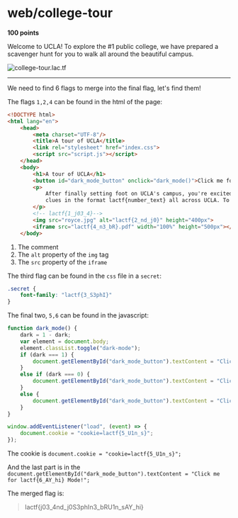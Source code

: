 # web/college-tour

**100 points**

Welcome to UCLA! To explore the #1 public college, we have prepared a scavenger hunt for you to walk all around the beautiful campus.

![college-tour.lac.tf](https://college-tour.lac.tf/)

___

We need to find 6 flags to merge into the final flag, let's find them!

The flags `1,2,4` can be found in the html of the page:

```html
<!DOCTYPE html>
<html lang="en">
    <head>
        <meta charset="UTF-8"/>
        <title>A tour of UCLA</title>
        <link rel="stylesheet" href="index.css">
        <script src="script.js"></script>
    </head>
    <body>
        <h1>A tour of UCLA</h1>
        <button id="dark_mode_button" onclick="dark_mode()">Click me for Light Mode!</button>
        <p>
            After finally setting foot on UCLA's campus, you're excited to explore it. However, the new student advisors have hidden <b>six</b>
            clues in the format lactf{number_text} all across UCLA. To complete the scavenger hunt, you must merge all the parts into one in order. For example, if you find the clues lactf{1_lOsT}, lactf{2__!N_b} (note the repeated underscore), and lactf{3_03LT3r}, the answer is lactf{lOsT_!N_b03LT3r}. Have fun exploring!
        </p>
        <!-- lactf{1_j03_4}-->
        <img src="royce.jpg" alt="lactf{2_nd_j0}" height="400px">
        <iframe src="lactf{4_n3_bR}.pdf" width="100%" height="500px"></iframe>
    </body>
```

1. The comment
2. The `alt` property of the `img` tag
4. The `src` property of the `iframe`

The third flag can be found in the `css` file in a `secret`:

```css
.secret {
    font-family: "lactf{3_S3phI}"
}
```

The final two, `5,6` can be found in the javascript:

```javascript
function dark_mode() {
    dark = 1 - dark;
    var element = document.body;
    element.classList.toggle("dark-mode");
    if (dark === 1) {
        document.getElementById("dark_mode_button").textContent = "Click me for Light Mode!";
    }
    else if (dark === 0) {
        document.getElementById("dark_mode_button").textContent = "Click me for Dark Mode!";
    }
    else {
        document.getElementById("dark_mode_button").textContent = "Click me for lactf{6_AY_hi} Mode!";
    }
}

window.addEventListener("load", (event) => {
    document.cookie = "cookie=lactf{5_U1n_s}";
});
``` 

The cookie is `document.cookie = "cookie=lactf{5_U1n_s}";`

And the last part is in the  `document.getElementById("dark_mode_button").textContent = "Click me for lactf{6_AY_hi} Mode!";`

The merged flag is:

> lactf{j03_4nd_j0S3phIn3_bRU1n_sAY_hi}

